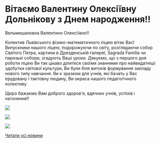 # Вітаємо Валентину Олексіївну Дольнікову з Днем народження!!

Вельмишановна Валентино Олексіївно!!

Колектив Львівського фізико-математичного ліцею вітає Вас!
Випускники нашого ліцею, подорожуючи по світу, розглядаючи собор Святого Петра, картини в Дрезденській галереї, Sagrada Família чи паризькі собори, згадують Ваші уроки. Дякуємо, що з першого дня роботи ліцею Ви так цікаво ділитеся своїми знаннями про найвидатніші здобутки світової культури, Ви були біля витоків формування закладу нового типу навчання. Ви є зразком для учнів, які бачать у Вас ерудовану і тактовну людину, Ви окраса нашого педагогічного колективу.

Щиро бажаємо Вам доброго здоров'я, вдячних учнів, успіхів і натхнення!!


![](/images/blog/вітаємо-валентину-олексіївну-дольнікову-з-днем/vd2.jpg)



![](/images/blog/вітаємо-валентину-олексіївну-дольнікову-з-днем/vd1.jpg)



![](/images/blog/вітаємо-валентину-олексіївну-дольнікову-з-днем/vd5.jpg)


[Читати усі новини](/news)

